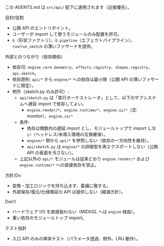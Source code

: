 この AGENTS.md は `src/api/` 配下に適用されます（近接優先）。

目的/役割

- 公開 API のエントリポイント。
- ユーザーが import して使うモジュールのみ配置を許可。
- `G`（形状ファクトリ）、`E.pipeline`（エフェクトパイプライン）、`run`/`run_sketch` の薄いファサードを提供。

外部とのつながり（依存関係）

- 依存可: `engine.core.Geometry`、`effects.registry`、`shapes.registry`、`api.sketch`。
- 依存原則: `api/*` から `engine/*` への依存は最小限（公開 API の薄いファサードに限定）。
- 例外（sketch.py のみ許可）:
  - `api/sketch.py` は「実行オーケストレータ」として、以下のサブシステムへ遅延 import で依存してよい。
    - `engine.render/*`、`engine.runtime/*`、`engine.ui/*`（含: monitor）、`engine.io/*`
  - 条件:
    - 依存は関数内の遅延 import とし、モジュールトップで import しない（ヘッドレス/未導入環境の互換確保）。
    - `engine/*` 側から `api/*` を参照しない（依存の一方向性を維持）。
    - `api/sketch.py` は `engine/*` の詳細型を再エクスポートしない（公開 API の表面を汚さない）。
  - 上記以外の `api/*` モジュールは従来どおり `engine.render/*` および `engine.runtime/*` への直接依存を禁止。

方針/Do

- 変換・加工ロジックを持ち込まず、委譲に徹する。
- 外部保存/復元/仕様検証の API は提供しない（縮減方針）。

Don’t

- ハードウェア I/O を直接扱わない（MIDI/GL へは `engine` 経由）。
- 重い依存のモジュールトップ import。

テスト指針

- 入口 API のみの単体テスト（パラメータ透過、例外、LRU 動作）。
